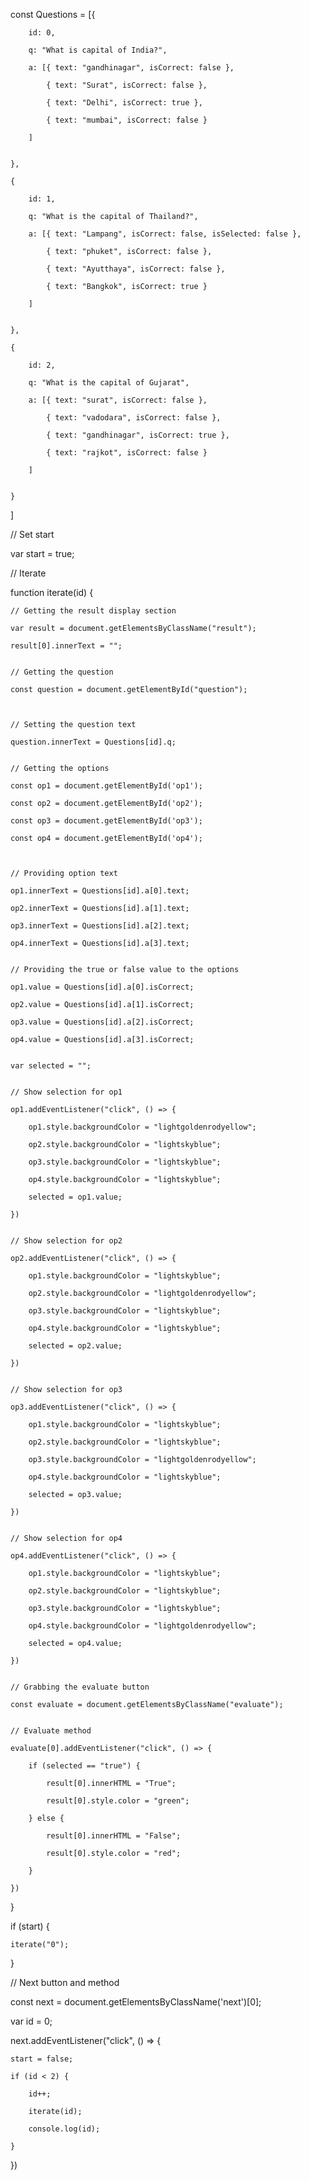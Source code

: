 
const Questions = [{

        id: 0,

        q: "What is capital of India?",

        a: [{ text: "gandhinagar", isCorrect: false },

            { text: "Surat", isCorrect: false },

            { text: "Delhi", isCorrect: true },

            { text: "mumbai", isCorrect: false }

        ]
 

    },

    {

        id: 1,

        q: "What is the capital of Thailand?",

        a: [{ text: "Lampang", isCorrect: false, isSelected: false },

            { text: "phuket", isCorrect: false },

            { text: "Ayutthaya", isCorrect: false },

            { text: "Bangkok", isCorrect: true }

        ]
 

    },

    {

        id: 2,

        q: "What is the capital of Gujarat",

        a: [{ text: "surat", isCorrect: false },

            { text: "vadodara", isCorrect: false },

            { text: "gandhinagar", isCorrect: true },

            { text: "rajkot", isCorrect: false }

        ]
 

    }
 
]
 
// Set start

var start = true;
 
// Iterate

function iterate(id) {
 

    // Getting the result display section

    var result = document.getElementsByClassName("result");

    result[0].innerText = "";
 

    // Getting the question

    const question = document.getElementById("question");
 
 

    // Setting the question text

    question.innerText = Questions[id].q;
 

    // Getting the options

    const op1 = document.getElementById('op1');

    const op2 = document.getElementById('op2');

    const op3 = document.getElementById('op3');

    const op4 = document.getElementById('op4');
 
 

    // Providing option text 

    op1.innerText = Questions[id].a[0].text;

    op2.innerText = Questions[id].a[1].text;

    op3.innerText = Questions[id].a[2].text;

    op4.innerText = Questions[id].a[3].text;
 

    // Providing the true or false value to the options

    op1.value = Questions[id].a[0].isCorrect;

    op2.value = Questions[id].a[1].isCorrect;

    op3.value = Questions[id].a[2].isCorrect;

    op4.value = Questions[id].a[3].isCorrect;
 

    var selected = "";
 

    // Show selection for op1

    op1.addEventListener("click", () => {

        op1.style.backgroundColor = "lightgoldenrodyellow";

        op2.style.backgroundColor = "lightskyblue";

        op3.style.backgroundColor = "lightskyblue";

        op4.style.backgroundColor = "lightskyblue";

        selected = op1.value;

    })
 

    // Show selection for op2

    op2.addEventListener("click", () => {

        op1.style.backgroundColor = "lightskyblue";

        op2.style.backgroundColor = "lightgoldenrodyellow";

        op3.style.backgroundColor = "lightskyblue";

        op4.style.backgroundColor = "lightskyblue";

        selected = op2.value;

    })
 

    // Show selection for op3

    op3.addEventListener("click", () => {

        op1.style.backgroundColor = "lightskyblue";

        op2.style.backgroundColor = "lightskyblue";

        op3.style.backgroundColor = "lightgoldenrodyellow";

        op4.style.backgroundColor = "lightskyblue";

        selected = op3.value;

    })
 

    // Show selection for op4

    op4.addEventListener("click", () => {

        op1.style.backgroundColor = "lightskyblue";

        op2.style.backgroundColor = "lightskyblue";

        op3.style.backgroundColor = "lightskyblue";

        op4.style.backgroundColor = "lightgoldenrodyellow";

        selected = op4.value;

    })
 

    // Grabbing the evaluate button

    const evaluate = document.getElementsByClassName("evaluate");
 

    // Evaluate method

    evaluate[0].addEventListener("click", () => {

        if (selected == "true") {

            result[0].innerHTML = "True";

            result[0].style.color = "green";

        } else {

            result[0].innerHTML = "False";

            result[0].style.color = "red";

        }

    })
}
 

if (start) {

    iterate("0");
}
 
// Next button and method

const next = document.getElementsByClassName('next')[0];

var id = 0;
 

next.addEventListener("click", () => {

    start = false;

    if (id < 2) {

        id++;

        iterate(id);

        console.log(id);

    }
 
})